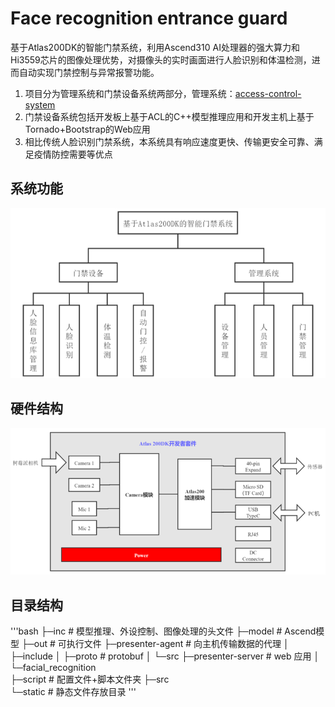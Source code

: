 # Face recognition entrance guard

基于Atlas200DK的智能门禁系统，利用Ascend310 AI处理器的强大算力和Hi3559芯片的图像处理优势，对摄像头的实时画面进行人脸识别和体温检测，进而自动实现门禁控制与异常报警功能。

1. 项目分为管理系统和门禁设备系统两部分，管理系统：[access-control-system](https://github.com/zhangjunhui6/access-control-system)
2. 门禁设备系统包括开发板上基于ACL的C++模型推理应用和开发主机上基于Tornado+Bootstrap的Web应用
3. 相比传统人脸识别门禁系统，本系统具有响应速度更快、传输更安全可靠、满足疫情防控需要等优点


## 系统功能

![功能模块](static/1.png)

## 硬件结构

![硬件结构图](static/3.png)

## 目录结构

'''bash
├─inc       # 模型推理、外设控制、图像处理的头文件
├─model     # Ascend模型
├─out       # 可执行文件
├─presenter-agent     # 向主机传输数据的代理
│  ├─include
│  ├─proto  # protobuf
│  └─src
├─presenter-server    # web 应用
│  └─facial_recognition   
├─script    # 配置文件+脚本文件夹
├─src       
└─static    # 静态文件存放目录
'''

